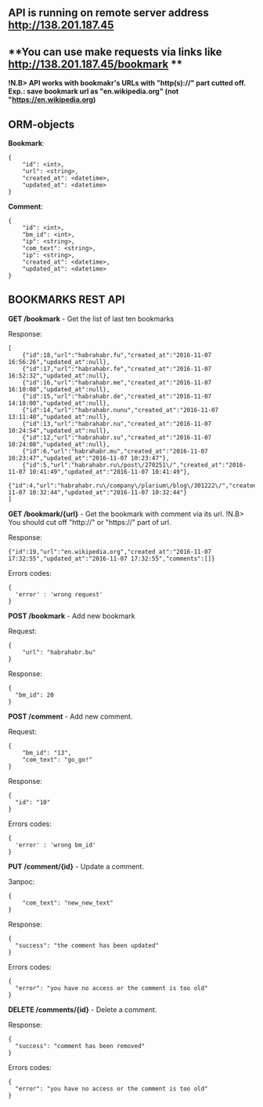 **API is running on remote server address http://138.201.187.45**
---
**You can use make requests via links like http://138.201.187.45/bookmark **
---
**!N.B> API works with bookmakr's URLs with "http(s)://" part cutted off. Exp.: save bookmark url as "en.wikipedia.org" (not "https://en.wikipedia.org)**

ORM-objects
-----------
**Bookmark**:
```code
{
    "id": <int>,
    "url": <string>,
    "created_at": <datetime>,
    "updated_at": <datetime>
}
```
**Comment**:
```code
{
    "id": <int>,
    "bm_id": <int>,
    "ip": <string>,
    "com_text": <string>,
    "ip": <string>,
    "created_at": <datetime>,
    "updated_at": <datetime>
}
```

**BOOKMARKS REST API**
---

**GET /bookmark** - Get the list of last ten bookmarks

Response:
```code
[
    {"id":18,"url":"habrahabr.fu","created_at":"2016-11-07 16:56:26","updated_at":null},
    {"id":17,"url":"habrahabr.fe","created_at":"2016-11-07 16:52:32","updated_at":null},
    {"id":16,"url":"habrahabr.me","created_at":"2016-11-07 16:10:08","updated_at":null},
    {"id":15,"url":"habrahabr.de","created_at":"2016-11-07 14:18:00","updated_at":null},
    {"id":14,"url":"habrahabr.nunu","created_at":"2016-11-07 13:11:40","updated_at":null},
    {"id":13,"url":"habrahabr.nu","created_at":"2016-11-07 10:24:54","updated_at":null},
    {"id":12,"url":"habrahabr.su","created_at":"2016-11-07 10:24:08","updated_at":null},
    {"id":6,"url":"habrahabr.mu","created_at":"2016-11-07 10:23:47","updated_at":"2016-11-07 10:23:47"},
    {"id":5,"url":"habrahabr.ru\/post\/270251\/","created_at":"2016-11-07 10:41:49","updated_at":"2016-11-07 10:41:49"},
    {"id":4,"url":"habrahabr.ru\/company\/plarium\/blog\/301222\/","created_at":"2016-11-07 10:32:44","updated_at":"2016-11-07 10:32:44"}
]
```

**GET /bookmark/{url}** - Get the bookmark with comment via its url.
!N.B> You should cut off "http://" or "https://" part of url.

Response:
```code
{"id":19,"url":"en.wikipedia.org","created_at":"2016-11-07 17:32:55","updated_at":"2016-11-07 17:32:55","comments":[]}
```
Errors codes:
```code
{
  'error' : 'wrong request'
}
```

**POST /bookmark** - Add new bookmark

Request:
```code
{
    "url": "habrahabr.bu"
}
```
Response:
```code
{
  "bm_id": 20
}
```

**POST /comment** - Add new comment.

Request:
```code
{
    "bm_id": "13",
    "com_text": "go_go!"
}
```
Response:
```code
{
  "id": "10"
}
```

Errors codes:
```code
{
  'error' : 'wrong bm_id'
}
```

**PUT /comment/{id}** - Update a comment.

Запрос:
```code
{
    "com_text": "new_new_text"
}
```
Response:
```code
{
  "success": "the comment has been updated"
}
```


Errors codes:
```code
{
  "error": "you have no access or the comment is too old"
}
```

**DELETE /comments/{id}** - Delete a comment.

Response:
```code
{
  "success": "comment has been removed"
}
```


Errors codes:
```code
{
  "error": "you have no access or the comment is too old"
}
```

